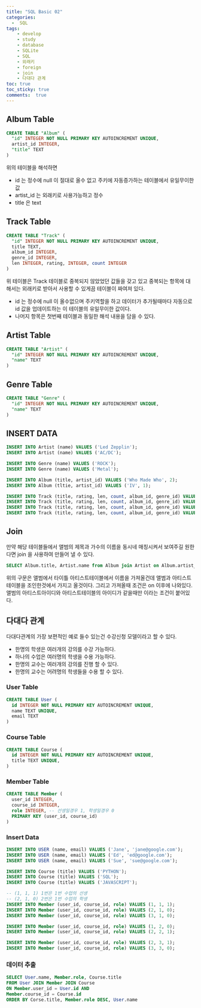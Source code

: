 ```yaml
---
title: "SQL Basic 02"
categories: 
  -  SQL
tags: 
    - develop
    - study
    - database
    - SQLite
    - SQL
    - 외래키
    - foreign 
    - join
    - 다대다 관계
toc: true
toc_sticky: true
comments:  true
---
```


## Album Table
```sql
CREATE TABLE "Album" (
  "id" INTEGER NOT NULL PRIMARY KEY AUTOINCREMENT UNIQUE,
  artist_id INTEGER,
  "title" TEXT
)
```
위의 테이블을 해석하면 
- id 는 정수에 null 이 절대로 올수 없고 주키에 자동증가하는 테이블에서 유일무이한 값
- artist_id 는 외래키로 사용가능하고 정수
- title 은 text

## Track Table
```sql
CREATE TABLE "Track" (
  "id" INTEGER NOT NULL PRIMARY KEY AUTOINCREMENT UNIQUE,
  title TEXT,
  album_id INTEGER,
  genre_id INTEGER,
  len INTEGER, rating, INTEGER, count INTEGER
)
```
위 테이블은 Track 테이블로 중복되지 않았었던 값들을 갖고 있고 중복되는 항목에 대해서는 외래키로 받아서 사용할 수 있게끔 테이블이 짜여져 있다.
- id 는 정수에 null 이 올수없으며 주키역할을 하고 데이터가 추가될때마다 자동으로 id 값을 업데이트하는 이 테이블의 유일무이한 값이다.
- 나머지 항목은 첫번째 테이블과 동일한 해석 내용을 담을 수 있다.


## Artist Table
```sql
CREATE TABLE "Artist" (
  "id" INTEGER NOT NULL PRIMARY KEY AUTOINCREMENT UNIQUE,
  "name" TEXT
)
```

## Genre Table
```sql
CREATE TABLE "Genre" (
  "id" INTEGER NOT NULL PRIMARY KEY AUTOINCREMENT UNIQUE,
  "name" TEXT
)
```

## INSERT DATA
```sql
INSERT INTO Artist (name) VALUES ('Led Zepplin');
INSERT INTO Artist (name) VALUES ('AC/DC');

INSERT INTO Genre (name) VALUES ('ROCK');
INSERT INTO Genre (name) VALUES ('Metal');

INSERT INTO Album (title, artist_id) VALUES ('Who Made Who', 2);
INSERT INTO Album (tltie, artist_id) VALUES ('IV', 1);

INSERT INTO Track (title, rating, len, count, album_id, genre_id) VALUES ('Black Dog', 5, 297, 0, 2, 1)
INSERT INTO Track (title, rating, len, count, album_id, genre_id) VALUES ('Stairway', 5, 482, 0, 2, 1)
INSERT INTO Track (title, rating, len, count, album_id, genre_id) VALUES ('About to Rock', 5, 313, 0, 1, 2)
INSERT INTO Track (title, rating, len, count, album_id, genre_id) VALUES ('Who Made Who', 5, 207, 0, 1, 2)
```

## Join
만약 해당 테이블들에서 앨범의 제목과 가수의 이름을 동시네 매칭시켜서 보여주길 원한다면 join 을 사용하여 만들어 낼 수 있다.
```sql
SELECT Album.title, Artist.name from Album join Artist on Album.artist_id=Artist.id
```
위의 구문은 앨범에서 타이틀 아티스트테이블에서 이름을 가져올건데 앨범과 아티스트 테이블을 조인한것에서 가지고 올것이다. 그리고 가져올때 조건은 on 이후에 나와있다.   
앨범의 아티스트아이디와 아티스트테이블의 아이디가 같을때만 이라는 조건이 붙어있다.

## 다대다 관계
다대다관계의 가장 보편적인 예로 들수 있는건 수강신청 모델이라고 할 수 있다. 
- 한명의 학생은 여러개의 강의를 수강 가능하다.
- 하나의 수업은 여러명의 학생을 수용 가능하다.
- 한명의 교수는 여러개의 강의를 진행 할 수 있다.
- 한명의 교수는 어려명의 학생들을 수용 할 수 있다.

### User Table
```sql
CREATE TABLE User (
  id INTEGER NOT NULL PRIMARY KEY AUTOINCREMENT UNIQUE,
  name TEXT UNIQUE,
  email TEXT
)
```

### Course Table
```sql
CREATE TABLE Course (
  id INTEGER NOT NULL PRIMARY KEY AUTOINCREMENT UNIQUE,
  title TEXT UNIQUE,
)
```

### Member Table
```sql
CREATE TABLE Member (
  user_id INTEGER,
  course_id INTEGER,
  role INTEGER, -- 선생일경우 1, 학생일경우 0
  PRIMARY KEY (user_id, course_id)
)
```

### Insert Data
```sql
INSERT INTO USER (name, email) VALUES ('Jane', 'jane@google.com');
INSERT INTO USER (name, email) VALUES ('Ed', 'ed@google.com');
INSERT INTO USER (name, email) VALUES ('Sue', 'sue@google.com');

INSERT INTO Course (title) VALUES ('PYTHON');
INSERT INTO Course (title) VALUES ('SQL');
INSERT INTO Course (title) VALUES ('JAVASCRIPT');

-- (1, 1, 1) 1번은 1번 수업의 선생
-- (2, 1, 0) 2번은 1번 수업의 학생
INSERT INTO Member (user_id, course_id, role) VALUES (1, 1, 1);
INSERT INTO Member (user_id, course_id, role) VALUES (2, 1, 0);
INSERT INTO Member (user_id, course_id, role) VALUES (3, 1, 0);

INSERT INTO Member (user_id, course_id, role) VALUES (1, 2, 0);
INSERT INTO Member (user_id, course_id, role) VALUES (2, 2, 1);

INSERT INTO Member (user_id, course_id, role) VALUES (2, 3, 1);
INSERT INTO Member (user_id, course_id, role) VALUES (3, 3, 0);
```

### 데이터 추출
``` sql
SELECT User.name, Member.role, Course.title
FROM User JOIN Member JOIN Course
ON Member.user_id = User.id AND
Member.course_id = Course.id
ORDER BY Corse.title, Member.role DESC, User.name
```